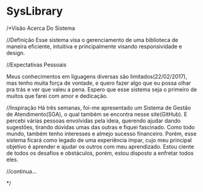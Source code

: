 # SysLibrary
/*Visão Acerca Do Sistema

//Definição
Esse sistema visa o gerenciamento de uma biblioteca de maneira eficiente, intuitiva e principalmente visando responsividade e design.

//Expectativas Pessoais

Meus conhecimentos em liguagens diversas são limitados(22/02/2017), mas tenho muita força de vontade, e quero fazer algo que eu possa 
olhar pra trás e ver que valeu a pena. Espero que esse sistema seja o primeiro de muitos que farei com amor e dedicação.

//Inspiração
Há três semanas, foi-me apresentado um Sistema de Gestão de Atendimento(SGA), o qual também se encontra nesse site(GitHub). E percebi
várias pessoas envolvidas pela ideia, querendo ajudar dando sugestões, tirando dúvidas umas das outras e fiquei fascinado.
Como todo mundo, também tenho interesses e almejo sucesso financeiro. Porém, esse sistema ficará como legado de uma experiência ímpar, 
cujo meu principal objetivo é aprender e ajudar os outros com meu aprendizado. Estou ciente de todos os desafios e obstáculos, porém, estou disposto a enfretar todos eles.

//continua...
 




*/ 
